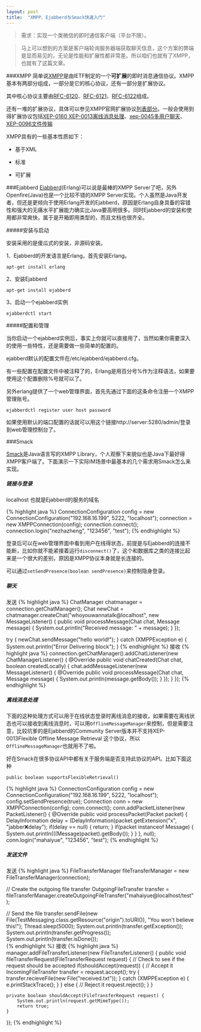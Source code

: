 ```yaml
---
layout: post
title:  "XMPP、Ejabberd与Smack快速入门"
---
```


> 需求：实现一个类微信的即时通信客户端（平台不限）。

> 马上可以想到的方案是客户端轮询服务器端获取聊天信息，这个方案的弊端是显而易见的，无论是性能和扩展性都非常差。所以咱们也就有了XMPP，也就有了这篇文章。


###XMPP
简单说[XMPP](xmpp.org)是由IETF制定的一个**可扩展**的即时消息通信协议。XMPP基本有两部分组成，一部分是它的核心协议，还有一部分是扩展协议。

其中核心协议主要由[RFC-6120](http://tools.ietf.org/search/rfc6120)、[RFC-6121](http://tools.ietf.org/search/rfc6121)、[RFC-6122](http://tools.ietf.org/search/rfc6122)组成。

还有一堆的扩展协议，具体可以参见XMPP官网扩展协议[列表部分](http://xmpp.org/xmpp-protocols/xmpp-extensions/)。一般会使用到得扩展协议包括[XEP-0160 XEP-0013离线消息处理](http://xmpp.org/extensions/xep-0160.html)、[xep-0045多用户聊天](http://xmpp.org/extensions/xep-0045.html)、[XEP-0096文件传输](http://xmpp.org/extensions/xep-0096.html)

XMPP具有的一些基本性质如下：

* 基于XML

* 标准

* 可扩展

###Ejabberd
[Ejabberd](http://www.process-one.net/en/ejabberd/)(Erlang)可以说是最棒的XMPP Server了吧，另外Openfire(Java)也是一个比较不错的XMPP Server实现。个人虽然是Java开发者，但还是更倾向于使用Erlang开发的Ejabberd，原因是Erlang自身具备的容错性和强大的无痛水平扩展能力确实比Java要高明很多。同时Ejabberd的安装和使用都非常爽快，属于是开箱即用类型的，而且文档也很齐全。

#####安装与启动

安装采用的是傻瓜式的安装，非源码安装。

1、Ejabberd的开发语言是Erlang，首先安装Erlang。

`apt-get install erlang`

2、安装Ejabberd

`apt-get install ejabberd`

3、启动一个ejabberd实例

`ejabberdctl start`

#####配置和管理

当你启动一个ejabberd实例后，事实上你就可以直接用了，当然如果你需要深入的使用一些特性，还是需要做一些简单的配置的。

ejabberd默认的配置文件在/etc/ejabberd/ejabberd.cfg。

有一些配置在配置文件中被注释了的，Erlang是用百分号%作为注释语法，如果要使用这个配置删除%号就可以了。

另外erlang提供了一个web管理界面，首先先通过下面的这条命令注册一个XMPP管理账号。

`ejabberdctl register user host password`

如果使用默认的端口配置的话就可以用这个链接http://server:5280/admin/登录到web管理控制台了。

###Smack

[Smack](http://www.igniterealtime.org/projects/smack/)是Java语言写的XMPP Library，个人观察下来貌似也是Java下最好得XMPP客户端了。下面演示一下实际IM场景中最基本的几个需求用Smack怎么来实现。

##### 链接与登录

localhost 也就是Ejabberd的服务的域名

{% highlight java %}
ConnectionConfiguration config = new ConnectionConfiguration("192.168.16.199", 5222, "localhost");
connection = new XMPPConnection(config);
connection.connect();
connection.login("nezhazheng", "123456", "test");
{% endhighlight %}

登录后可以在web管理界面中看到用户在线得状态，前提是与Ejabberd的连接不能断，比如你就不能紧接着运行`disconnect()`了，这个和数据库之类的连接比起来是一个很大的差别，原因是XMPP协议本身就是长连接的。

可以通过`setSendPresence(boolean sendPresence)`来控制隐身登录。

##### 聊天
发送
{% highlight java %}
ChatManager chatmanager = connection.getChatManager();
Chat newChat = chatmanager.createChat("whoyouwannatalk@localhost", new MessageListener() {
    public void processMessage(Chat chat, Message message) {
        System.out.println("Received message: " + message);
    }
});

try {
    newChat.sendMessage("hello world!");
}
catch (XMPPException e) {
    System.out.println("Error Delivering block");
}
{% endhighlight %}
接收
{% highlight java %}
connection.getChatManager().addChatListener(new ChatManagerListener() {
    @Override
    public void chatCreated(Chat chat, boolean createdLocally) {
        chat.addMessageListener(new MessageListener() {
            @Override
            public void processMessage(Chat chat, Message message) {
                System.out.println(message.getBody());
            }
        });
    }
});
{% endhighlight %}

##### 离线消息处理
下面的这种处理方式可以用于在线状态登录时离线消息的接收，如果需要在离线状态也可以接收到离线消息时，可以用`OfflineMessageManager`来控制，但是需要注意，比较坑爹的是Ejabberd的Community Server版本并不支持XEP-0013Flexible Offline Message Retrieval 这个协议，所以`OfflineMessageManager`也就用不了啦。

好在Smack在很多协议API中都有关于服务端是否支持此协议的API。比如下面这种

`public boolean supportsFlexibleRetrieval()`

{% highlight java %}
ConnectionConfiguration config = new ConnectionConfiguration("192.168.16.199", 5222, "localhost");
config.setSendPresence(true);
Connection conn = new XMPPConnection(config);
conn.connect();
conn.addPacketListener(new PacketListener() {
    @Override
    public void processPacket(Packet packet) {
        DelayInformation delay = (DelayInformation)packet.getExtension("x", "jabber:x:delay");
        if(delay == null) {
            return;
        }
        if(packet instanceof Message) {
            System.out.println(((Message)packet).getBody());
        }
    }
}, null);
conn.login("mahaiyue", "123456", "test");
{% endhighlight %}

##### 发送文件
发送
{% highlight java %}
FileTransferManager fileTransferManager = new FileTransferManager(connection);

// Create the outgoing file transfer
OutgoingFileTransfer transfer = fileTransferManager.createOutgoingFileTransfer("mahaiyue@localhost/test");
  
// Send the file
transfer.sendFile(new File(TestMessaging.class.getResource("origin").toURI()), "You won't believe this!");
Thread.sleep(5000);
System.out.println(transfer.getException());  
System.out.println(transfer.getProgress());  
System.out.println(transfer.isDone());  
{% endhighlight %}
接收
{% highlight java %}
manager.addFileTransferListener(new FileTransferListener() {
      public void fileTransferRequest(FileTransferRequest request) {
            // Check to see if the request should be accepted
            if(shouldAccept(request)) {
                  // Accept it
                  IncomingFileTransfer transfer = request.accept();
                  try {
                    transfer.recieveFile(new File("received.txt"));
                }
                catch (XMPPException e) {
                    e.printStackTrace();
                }
            } else {
                  // Reject it
                  request.reject();
            }
      }

    private boolean shouldAccept(FileTransferRequest request) {
        System.out.println(request.getMimeType());
        return true;
    }
});
{% endhighlight %}
